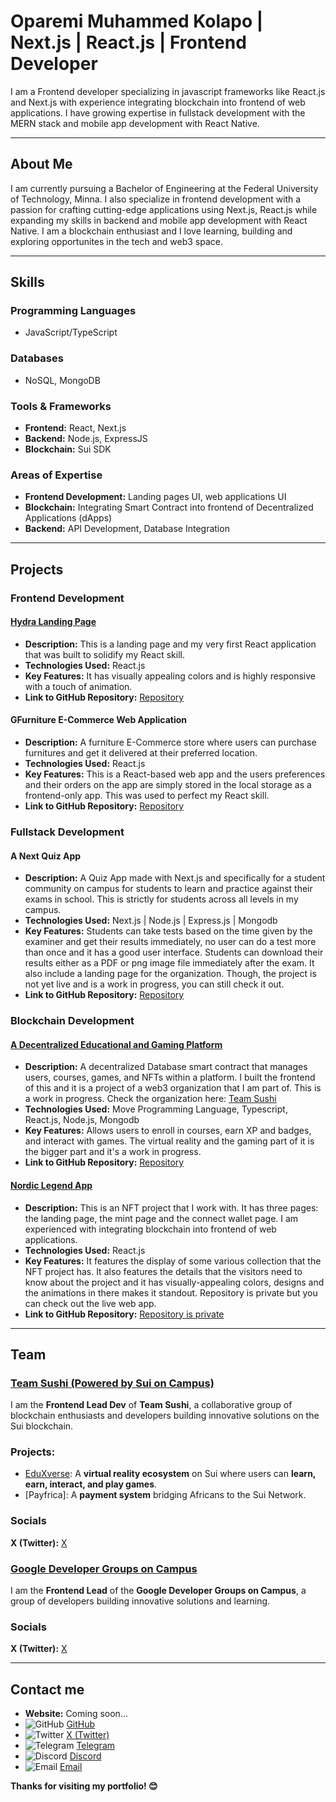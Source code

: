 # Oparemi Muhammed Kolapo | Next.js | React.js | Frontend Developer 

I am a Frontend developer specializing in javascript frameworks like React.js and Next.js with experience integrating blockchain into frontend of web applications. I have growing expertise in fullstack development with the MERN stack and mobile app development with React Native. 

---

## About Me

I am currently pursuing a Bachelor of Engineering at the Federal University of Technology, Minna. I also specialize in frontend development with a passion for crafting cutting-edge applications using Next.js, React.js while expanding my skills in backend and mobile app development with React Native. I am a blockchain enthusiast and I love learning, building and exploring opportunites in the tech and web3 space.

---

## Skills

### **Programming Languages**  
- JavaScript/TypeScript

### **Databases**  
- NoSQL, MongoDB

### **Tools & Frameworks**  
- **Frontend:** React, Next.js  
- **Backend:** Node.js, ExpressJS  
- **Blockchain:** Sui SDK   

### **Areas of Expertise**  
- **Frontend Development:** Landing pages UI, web applications UI
- **Blockchain:** Integrating Smart Contract into frontend of Decentralized Applications (dApps)  
- **Backend:** API Development, Database Integration

---

## Projects

### **Frontend Development**

#### [Hydra Landing Page](https://hydra-landing-page.onrender.com)
- **Description:** This is a landing page and my very first React application that was built to solidify my React skill.
- **Technologies Used:** React.js
- **Key Features:** It has visually appealing colors and is highly responsive with a touch of animation.
- **Link to GitHub Repository:** [Repository](https://github.com/FourZeroFour-404M/Hydra-Landing-Page)

#### GFurniture E-Commerce Web Application
- **Description:** A furniture E-Commerce store where users can purchase furnitures and get it delivered at their preferred location.
- **Technologies Used:** React.js
- **Key Features:** This is a React-based web app and the users preferences and their orders on the app are simply stored in the local storage as a frontend-only app. This was used to perfect my React skill.
- **Link to GitHub Repository:** [Repository](https://github.com/FourZeroFour-404M/gfurniture-ecommerce-web-app-main)

### **Fullstack Development**

#### A Next Quiz App
- **Description:** A Quiz App made with Next.js and specifically for a student community on campus for students to learn and practice against their exams in school. This is strictly for students across all levels in my campus.
- **Technologies Used:** Next.js | Node.js | Express.js | Mongodb
- **Key Features:** Students can take tests based on the time given by the examiner and get their results immediately, no user can do a test more than once and it has a good user interface. Students can download their results either as a PDF or png image file immediately after the exam. It also include a landing page for the organization. Though, the project is not yet live and is a work in progress, you can still check it out.
- **Link to GitHub Repository:** [Repository](https://github.com/FourZeroFour-404M/A-Next.js-Quiz-App)

### **Blockchain Development**

#### [A Decentralized Educational and Gaming Platform](https://edu-xverse-frontend.vercel.app/home)
- **Description:** A decentralized Database smart contract that manages users, courses, games, and NFTs within a platform. I built the frontend of this and it is a project of a web3 organization that I am part of. This is a work in progress. Check the organization here: [Team Sushi](https://github.com/TeamSushiSui)
- **Technologies Used:** Move Programming Language, Typescript, React.js, Node.js, Mongodb
- **Key Features:** Allows users to enroll in courses, earn XP and badges, and interact with games. The virtual reality and the gaming part of it is the bigger part and it's a work in progress.
- **Link to GitHub Repository:** [Repository](https://github.com/TeamSushiSui/EduverseX-smart-contract/blob/main/smart-contracts%2FeduverseX_database%2Fsources%2Feduversex_database.move)

#### [Nordic Legend App](https://www.nordiclegends.xyz/)
- **Description:** This is an NFT project that I work with. It has three pages: the landing page, the mint page and the connect wallet page. I am experienced with integrating blockchain into frontend of web applications.
- **Technologies Used:** React.js
- **Key Features:** It features the display of some various collection that the NFT project has. It also features the details that the visitors need to know about the project and it has visually-appealing colors, designs and the animations in there makes it standout. Repository is private but you can check out the live web app.
- **Link to GitHub Repository:** [Repository is private](https://github.com/FourZeroFour-404M/nordic-legends-project)

---

## Team

### [Team Sushi (Powered by Sui on Campus)](https://github.com/TeamSushiSui)

I am the **Frontend Lead Dev** of **Team Sushi**, a collaborative group of blockchain enthusiasts and developers building innovative solutions on the Sui blockchain.

### Projects:
- [EduXverse](https://edu-xverse-frontend.vercel.app/home): A **virtual reality ecosystem** on Sui where users can **learn, earn, interact, and play games**.
- [Payfrica]: A **payment system** bridging Africans to the Sui Network.

### Socials
**X (Twitter):** [X](https://x.com/TeamSushi_)

### [Google Developer Groups on Campus](https://gdg.community.dev/gdg-on-campus-federal-university-of-technology-minna-nigeria/)

I am the **Frontend Lead** of the **Google Developer Groups on Campus**, a group of developers building innovative solutions and learning.

### Socials
**X (Twitter):** [X](https://x.com/GDGoC_Futminna)

---

## Contact me 

- **Website:** Coming soon...
- ![GitHub](https://img.shields.io/badge/GitHub-100000?style=for-the-badge&logo=github&logoColor=white) [GitHub](https://github.com/4our0ero4our)
- ![Twitter](https://img.shields.io/badge/X-1DA1F2?style=for-the-badge&logo=twitter&logoColor=white) [X (Twitter)](https://x.com/4our0ero4our)
- ![Telegram](https://img.shields.io/badge/Telegram-26A5E4?style=for-the-badge&logo=telegram&logoColor=white) [Telegram](https://t.me/four0ero4our)
- ![Discord](https://img.shields.io/badge/Discord-5865F2?style=for-the-badge&logo=discord&logoColor=white) [Discord](4our0ero4our)
- ![Email](https://img.shields.io/badge/Email-D14836?style=for-the-badge&logo=gmail&logoColor=white) [Email](mailto:oparemimuhammedkolapo@gmail.com)

**Thanks for visiting my portfolio! 😊**
